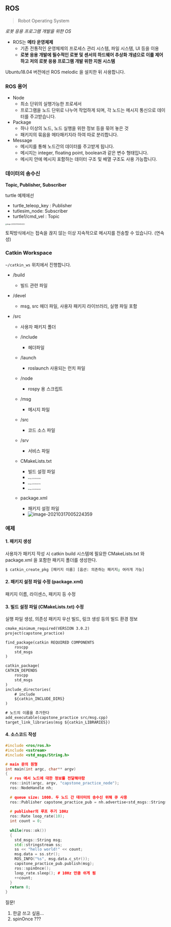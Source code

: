 

## ROS

> Robot Operating System

*로봇 응용 프로그램 개발을 위한 OS*

- ROS는 **메타 운영체제**
  - 기존 전통적인 운영체제의 프로세스 관리 시스템, 파일 시스템, UI 등을 이용
  - **로봇 응용 개발에 필수적인 로봇 및 센서의 하드웨어 추상화 개념으로 이를 제어하고 저의 로봇 응용 프로그램 개발 위한 지원 시스템**



Ubuntu18.04 버전에선 ROS melodic 을 설치한 뒤 사용합니다.





### ROS 용어

- Node 
  - 최소 단위의 실행가능한 프로세서
  - 프로그램을 노드 단위로 나누어 작업하게 되며, 각 노드는 메시지 통신으로 데이터를 주고받습니다.
- Package
  - 하나 이상의 노드, 노드 실행을 위한 정보 등을 묶어 놓은 것
  - 패키지의 묶음을 메타패키지라 하여 따로 분리합니다.
- Message
  - 메시지를 통해 노드간의 데이터를 주고받게 됩니다.
  - 메시지는 integer, floating point, boolean과 같은 변수 형태입니다.
  - 메시지 안에 메시지 포함하는 데이터 구조 및 배열 구조도 사용 가능합니다.



### 데이터의 송수신

**Topic, Publisher, Subscriber**

turtle 예제에선 

- turtle_teleop_key : Publisher
- tutlesim_node: Subscriber
- turtle1/cmd_vel : Topic



<img src="/Users/chulheelee/Documents/kookmin/4-1/capstone/assets/image-20210317004454253.png" alt="image-20210317004454253" style="zoom:30%;" />

토픽방식에서는 접속을 끊지 않는 이상 지속적으로 메시지를 전송할 수 있습니다. (연속성)



### Catkin Workspace

```~/catkin_ws``` 위치에서 진행합니다.

- /build

  - 빌드 관련 파일

- /devel

  - msg, src 헤더 파일, 사용자 패키지 라이브러리, 실행 파일 포함

- /src

  - 사용자 패키지 폴더
    
    
  - /include
    - 헤더파일
  - /launch
    - roslaunch 사용되는 런치 파일
  - /node
    - rospy 용 스크립트
  - /msg
    - 메시지 파일
  - /src
    - 코드 소스 파일
  - /srv
    - 서비스 파일
  - CMakeLists.txt
    - 빌드 설정 파일
    - <img src="./assets/cmake_list.png" alt="image-20210317005257835" style="zoom:20%;" />
    - <img src="./assets/cmake_list2.png" alt="image-20210317005517763" style="zoom:20%;" />
    - <img src="./assets/cmake_list3.png" alt="image-20210317005630133" style="zoom:20%;" />

  

  

  - package.xml
    - 패키지 설정 파일
    - ![image-20210317005224359](./assets/package_xml.png)







### 예제 

#### 1. 패키지 생성

사용자가 패키지 작성 시 catkin build 시스템에 필요한 CMakeLists.txt 와 package.xml 을 포함한 패키지 폴더를 생성한다.

```bash
$ catkin_create_pkg [패키지 이름] [옵션: 의존하는 패키지; 여러개 가능] 
```



#### 2. 패키지 설정 파일 수정 (package.xml)

패키지 이름, 라이센스, 패키지 등 수정



#### 3. 빌드 설정 파일 (CMakeLists.txt) 수정

실행 파일 생성, 의존성 패키지 우선 빌드, 링크 생성 등의 빌드 환경 정보

```txt
cmake_minimum_required(VERSION 3.0.2)
project(capstone_practice)

find_package(catkin REQUIRED COMPONENTS
	roscpp
	std_msgs
)

catkin_package(
CATKIN_DEPENDS
	roscpp
	std_msgs
)
include_directories(
	# include
	${catkin_INCLUDE_DIRS}
)

# 노드의 이름을 추가한다
add_executable(capstone_practice src/msg.cpp)
target_link_libraries(msg ${catkin_LIBRARIES})
```



#### 4. 소스코드 작성

```cpp
#include <ros/ros.h>
#include <sstream>
#include <std_msgs/String.h>

# main 문의 원형
int main(int argc, char** argv)
{
  # ros 에서 노드에 대한 정보를 전달해야함
  ros::init(argc, argv, "capstone_practice_node");
  ros::NodeHandle nh;
  
  # queue size: 1000. 두 노드 간 데이터의 송수신 위해 큐 사용
  ros::Publisher capstone_practice_pub = nh.advertise<std_msgs::String>("capstone_topic_name", 1000);
  
  # publisher의 루프 주기 10Hz
  ros::Rate loop_rate(10);
  int count = 0;
  
  while(ros::ok())
  {
    std_msgs::String msg;
    std::stringstream ss;
    ss << "hello world!" << count;
    msg.data = ss.str();
    ROS_INFO("%s", msg.data.c_str());
    capstone_practice_pub.publish(msg);
    ros::spinOnce();
    loop_rate.sleep(); # 10Hz 만큼 쉬게 됨
    ++count;
  }
  return 0;
}
```



질문!

1. 한글 쓰고 싶음...
2. spinOnce ???

















